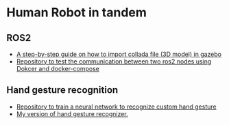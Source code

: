 # Human Robot in tandem

## ROS2
- [A step-by-step guide on how to import collada file (3D model) in gazebo](import_collada_file_in_gazebo.md)
- [Repository to test the communication between two ros2 nodes using Dokcer and docker-compose](https://github.com/jjocram/ros2-nodes-with-docker/blob/master/README.md)

## Hand gesture recognition
- [Repository to train a neural network to recognize custom hand gesture](https://github.com/kinivi/tello-gesture-control)
- [My version of hand gesture recognizer.](https://github.com/jjocram/hand-gesture-recognizer)
